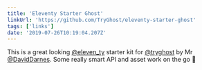 ```yaml
---
title: 'Eleventy Starter Ghost'
linkUrl: 'https://github.com/TryGhost/eleventy-starter-ghost'
tags: ['links'] 
date: '2019-07-26T10:19:04.207Z'
---
```

This is a great looking [@eleven_ty](//twitter.com/eleven_ty) starter kit for [@tryghost](//twitter.com/tryghost) by Mr [@DavidDarnes](//twitter.com/DavidDarnes). Some really smart API and asset work on the go 👏